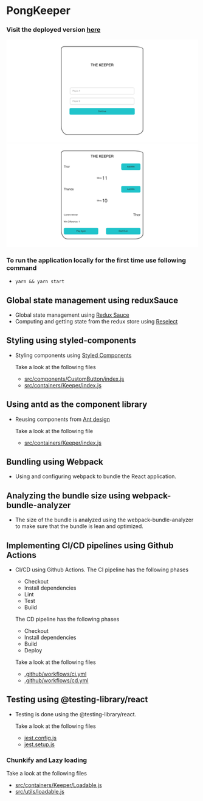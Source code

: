 # PongKeeper
### Visit the deployed version [here](https://tap0212.github.io/pongKeeper)
![](https://github.com/tap0212/pongKeeper/blob/master/screen1.png)
![](https://github.com/tap0212/pongKeeper/blob/master/screen2.png)

### To run the application locally for the first time use following command
- `yarn && yarn start`
## Global state management using reduxSauce

- Global state management using [Redux Sauce](https://github.com/infinitered/reduxsauce)
- Computing and getting state from the redux store using [Reselect](https://github.com/reduxjs/reselect)

## Styling using styled-components

- Styling components using [Styled Components](https://styled-components.com)

  Take a look at the following files

  - [src/components/CustomButton/index.js](src/components/CustomButton/index.js)
  - [src/containers/Keeper/index.js](src/containers/Keeper/index.js)

## Using antd as the component library

- Reusing components from [Ant design](https://ant.design)

  Take a look at the following file

  - [src/containers/Keeper/index.js](src/containers/Keeper/index.js)

## Bundling using Webpack

- Using and configuring webpack to bundle the React application.

## Analyzing the bundle size using webpack-bundle-analyzer

- The size of the bundle is analyzed using the webpack-bundle-analyzer to make sure that the bundle is lean and optimized.

## Implementing CI/CD pipelines using Github Actions

- CI/CD using Github Actions.
  The CI pipeline has the following phases
  - Checkout
  - Install dependencies
  - Lint
  - Test
  - Build

  The CD pipeline has the following phases
  - Checkout
  - Install dependencies
  - Build
  - Deploy

  Take a look at the following files
  - [.github/workflows/ci.yml](.github/workflows/ci.yml)
  - [.github/workflows/cd.yml](.github/workflows/cd.yml)

## Testing using @testing-library/react

- Testing is done using the @testing-library/react.

  Take a look at the following files
  - [jest.config.js](jest.config.js)
  - [jest.setup.js](jest.setup.js)

### Chunkify and Lazy loading

Take a look at the following files
- [src/containers/Keeper/Loadable.js](src/containers/Keeper/Loadable.js)
- [src/utils/loadable.js](src/utils/loadable.js)
